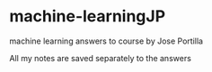 # machine-learningJP
machine learning answers to course by Jose Portilla

All my notes are saved separately to the answers
